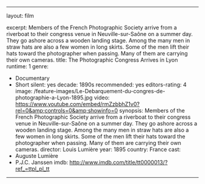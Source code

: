 ---

layout: film

excerpt: Members of the French Photographic Society arrive from a riverboat to their congress venue in Neuville-sur-Saône on a summer day. They go ashore across a wooden landing stage. Among the many men in straw hats are also a few women in long skirts. Some of the men lift their hats toward the photographer when passing. Many of them are carrying their own cameras.
title: The Photographic Congress Arrives in Lyon
runtime: 1
genre:
- Documentary
- Short
silent: yes
decade: 1890s
recommended: yes
editors-rating: 4
image:  /feature-images/Le-Debarquement-du-congres-de-photographie-a-Lyon-1895.jpg
video: https://www.youtube.com/embed/rmZzbbhZ1v0?rel=0&amp;controls=0&amp;showinfo=0
synopsis: Members of the French Photographic Society arrive from a riverboat to their congress venue in Neuville-sur-Saône on a summer day. They go ashore across a wooden landing stage. Among the many men in straw hats are also a few women in long skirts. Some of the men lift their hats toward the photographer when passing. Many of them are carrying their own cameras.
director: Louis Lumière
year: 1895
country: France
cast:
- Auguste Lumière
- P.J.C. Janssen
imdb: http://www.imdb.com/title/tt0000013/?ref_=ttpl_pl_tt

--- 